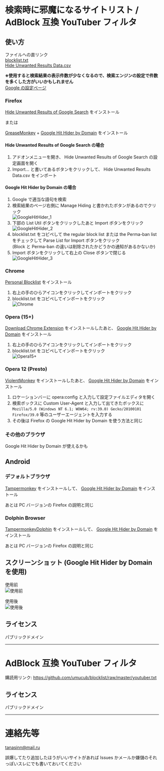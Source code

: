 # 検索時に邪魔になるサイトリスト / AdBlock 互換 YouTuber フィルタ
## 使い方
ファイルへの直リンク  
[blocklist.txt](https://github.com/umucub/blocklist/raw/master/blocklist.txt)  
[Hide Unwanted Results Data.csv](https://github.com/umucub/blocklist/raw/master/Hide%20Unwanted%20Results%20Data.csv)  

**※使用すると検索結果の表示件数が少なくなるので、検索エンジンの設定で件数を多くした方がいいかもしれません**  
[Google の設定ページ](https://www.google.co.jp/preferences)

### Firefox
[Hide Unwanted Results of Google Search](https://addons.mozilla.org/ja/firefox/addon/hide-unwanted-results-of-go/)
をインストール

または

[GreaseMonkey](https://addons.mozilla.org/ja/firefox/addon/greasemonkey/)
\+
[Google Hit Hider by Domain](https://greasyfork.org/ja/scripts/1682-google-hit-hider-by-domain-search-filter-block-sites)
をインストール

#### Hide Unwanted Results of Google Search の場合
1. アドオンメニューを開き、 Hide Unwanted Results of Google Search の設定画面を開く
2. Import... と書いてあるボタンをクリックして、 Hide Unwanted Results Data.csv をインポート

#### Google Hit Hider by Domain の場合
1. Google で適当な語句を検索
2. 検索結果のページ右側に Manage Hiding と書かれたボタンがあるのでクリック  
![GoogleHitHider_1](./ss/googlehithider_1.png "GoogleHitHider_1")
3. 下部の List Util ボタンをクリックしたあと Import ボタンをクリック  
![GoogleHitHider_2](./ss/googlehithider_2.png "GoogleHitHider_2")
4. blocklist.txt をコピペして the regular block list または the Perma-ban list をチェックして Parse List for Import ボタンをクリック  
 (Block と Perma-ban の違いは削除されたかどうかの通知があるかないか)
5. Import ボタンをクリックして右上の Close ボタンで閉じる  
![GoogleHitHider_3](./ss/googlehithider_3.png "GoogleHitHider_3")

### Chrome
[Personal Blocklist](https://chrome.google.com/webstore/detail/personal-blocklist-by-goo/nolijncfnkgaikbjbdaogikpmpbdcdef)
をインストール

1. 右上の手のひらアイコンをクリックしてインポートをクリック
2. blocklist.txt をコピペしてインポートをクリック  
![Chrome](./ss/chrome.png "chrome")

### Opera (15+)
[Download Chrome Extension](https://addons.opera.com/ja/extensions/details/download-chrome-extension-9/)
をインストールしたあと、
[Google Hit Hider by Domain](https://greasyfork.org/ja/scripts/1682-google-hit-hider-by-domain-search-filter-block-sites)
をインストール

1. 右上の手のひらアイコンをクリックしてインポートをクリック
2. blocklist.txt をコピペしてインポートをクリック  
![Opera15+](./ss/opera15+.png "Opera15+")

### Opera 12 (Presto)
[ViolentMonkey](https://addons.opera.com/en/extensions/details/violent-monkey/)
をインストールしたあと、
[Google Hit Hider by Domain](https://greasyfork.org/ja/scripts/1682-google-hit-hider-by-domain-search-filter-block-sites)
をインストール

1. ロケーションバーに opera:config と入力して設定ファイルエディタを開く
2. 検索ボックスに Custom User-Agent と入力して出てきたボックスに  
`Mozilla/5.0 (Windows NT 6.1; WOW64; rv:39.0) Gecko/20100101 Firefox/39.0` 等のユーザーエージェントを入力する
3. その後は Firefox の Google Hit Hider by Domain を使う方法と同じ

### その他のブラウザ
Google Hit Hider by Domain が使えるかも

## Android
### デフォルトブラウザ
[Tampermonkey](https://play.google.com/store/apps/details?id=net.biniok.tampermonkey)
をインストールして、
[Google Hit Hider by Domain](https://greasyfork.org/ja/scripts/1682-google-hit-hider-by-domain-search-filter-block-sites)
をインストール

あとは PC バージョンの Firefox の説明と同じ

### Dolphin Browser
[TampermonkeyDolphin](https://play.google.com/store/apps/details?id=net.tampermonkey.dolphin)
をインストールして、
[Google Hit Hider by Domain](https://greasyfork.org/ja/scripts/1682-google-hit-hider-by-domain-search-filter-block-sites)
をインストール

あとは PC バージョンの Firefox の説明と同じ

## スクリーンショット (Google Hit Hider by Domain を使用)
使用前  
![使用前](./ss/before.png "使用前")

使用後  
![使用後](./ss/after.png "使用後")

## ライセンス
パブリックドメイン

***

# AdBlock 互換 YouTuber フィルタ
購読用リンク: https://github.com/umucub/blocklist/raw/master/youtuber.txt

## ライセンス
パブリックドメイン

***

# 連絡先等
tanasinn@mail.ru

誤爆してたり追加したほうがいいサイトがあれば Issues かメールか嫌儲のそれっぽいスレにでも書いておいてください
